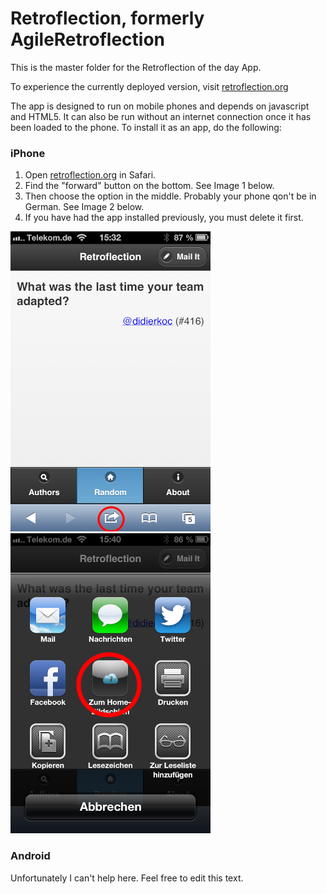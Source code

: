 Retroflection, formerly AgileRetroflection
==========================================

This is the master folder for the Retroflection of the day App.

To experience the currently deployed version, visit [retroflection.org](http://retroflection.org)

The app is designed to run on mobile phones and depends on javascript and HTML5. It can also be run without an internet connection once it has been loaded to the phone. To install it as an app, do the following:

### iPhone

1. Open [retroflection.org](http://retroflection.org) in Safari.
1. Find the "forward" button on the bottom. See Image 1 below.
1. Then choose the option in the middle. Probably your phone qon't be in German. See Image 2 below.
1. If you have had the app installed previously, you must delete it first.

![image 1](./screen1.png) ![image 2](./screen2.png)

### Android

Unfortunately I can't help here. Feel free to edit this text.